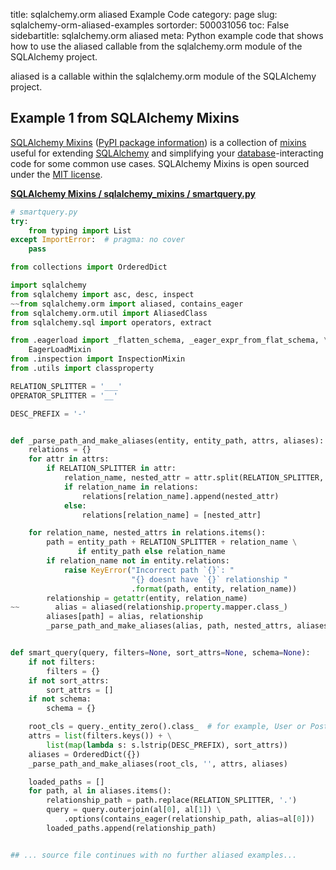 title: sqlalchemy.orm aliased Example Code
category: page
slug: sqlalchemy-orm-aliased-examples
sortorder: 500031056
toc: False
sidebartitle: sqlalchemy.orm aliased
meta: Python example code that shows how to use the aliased callable from the sqlalchemy.orm module of the SQLAlchemy project.


aliased is a callable within the sqlalchemy.orm module of the SQLAlchemy project.


## Example 1 from SQLAlchemy Mixins
[SQLAlchemy Mixins](https://github.com/absent1706/sqlalchemy-mixins)
([PyPI package information](https://pypi.org/project/sqlalchemy-mixins/))
is a collection of
[mixins](https://stackoverflow.com/questions/533631/what-is-a-mixin-and-why-are-they-useful)
useful for extending [SQLAlchemy](/sqlalchemy.html) and simplifying
your [database](/databases.html)-interacting code for some common
use cases. SQLAlchemy Mixins is open sourced under the
[MIT license](https://github.com/absent1706/sqlalchemy-mixins/blob/master/LICENSE.txt).

[**SQLAlchemy Mixins / sqlalchemy_mixins / smartquery.py**](https://github.com/absent1706/sqlalchemy-mixins/blob/master/sqlalchemy_mixins/./smartquery.py)

```python
# smartquery.py
try:
    from typing import List
except ImportError:  # pragma: no cover
    pass

from collections import OrderedDict

import sqlalchemy
from sqlalchemy import asc, desc, inspect
~~from sqlalchemy.orm import aliased, contains_eager
from sqlalchemy.orm.util import AliasedClass
from sqlalchemy.sql import operators, extract

from .eagerload import _flatten_schema, _eager_expr_from_flat_schema, \
    EagerLoadMixin
from .inspection import InspectionMixin
from .utils import classproperty

RELATION_SPLITTER = '___'
OPERATOR_SPLITTER = '__'

DESC_PREFIX = '-'


def _parse_path_and_make_aliases(entity, entity_path, attrs, aliases):
    relations = {}
    for attr in attrs:
        if RELATION_SPLITTER in attr:
            relation_name, nested_attr = attr.split(RELATION_SPLITTER, 1)
            if relation_name in relations:
                relations[relation_name].append(nested_attr)
            else:
                relations[relation_name] = [nested_attr]

    for relation_name, nested_attrs in relations.items():
        path = entity_path + RELATION_SPLITTER + relation_name \
               if entity_path else relation_name
        if relation_name not in entity.relations:
            raise KeyError("Incorrect path `{}`: "
                           "{} doesnt have `{}` relationship "
                           .format(path, entity, relation_name))
        relationship = getattr(entity, relation_name)
~~        alias = aliased(relationship.property.mapper.class_)
        aliases[path] = alias, relationship
        _parse_path_and_make_aliases(alias, path, nested_attrs, aliases)


def smart_query(query, filters=None, sort_attrs=None, schema=None):
    if not filters:
        filters = {}
    if not sort_attrs:
        sort_attrs = []
    if not schema:
        schema = {}

    root_cls = query._entity_zero().class_  # for example, User or Post
    attrs = list(filters.keys()) + \
        list(map(lambda s: s.lstrip(DESC_PREFIX), sort_attrs))
    aliases = OrderedDict({})
    _parse_path_and_make_aliases(root_cls, '', attrs, aliases)

    loaded_paths = []
    for path, al in aliases.items():
        relationship_path = path.replace(RELATION_SPLITTER, '.')
        query = query.outerjoin(al[0], al[1]) \
            .options(contains_eager(relationship_path, alias=al[0]))
        loaded_paths.append(relationship_path)


## ... source file continues with no further aliased examples...

```

